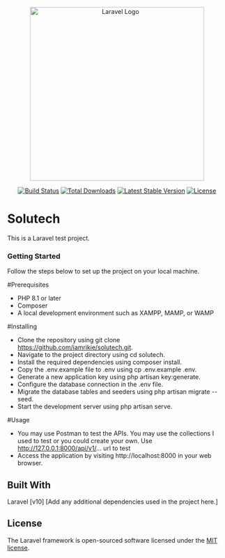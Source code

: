 <p align="center"><a href="https://laravel.com" target="_blank"><img src="https://raw.githubusercontent.com/laravel/art/master/logo-lockup/5%20SVG/2%20CMYK/1%20Full%20Color/laravel-logolockup-cmyk-red.svg" width="400" alt="Laravel Logo"></a></p>

<p align="center">
<a href="https://github.com/laravel/framework/actions"><img src="https://github.com/laravel/framework/workflows/tests/badge.svg" alt="Build Status"></a>
<a href="https://packagist.org/packages/laravel/framework"><img src="https://img.shields.io/packagist/dt/laravel/framework" alt="Total Downloads"></a>
<a href="https://packagist.org/packages/laravel/framework"><img src="https://img.shields.io/packagist/v/laravel/framework" alt="Latest Stable Version"></a>
<a href="https://packagist.org/packages/laravel/framework"><img src="https://img.shields.io/packagist/l/laravel/framework" alt="License"></a>
</p>






# Solutech
This is a Laravel test project.

### Getting Started
Follow the steps below to set up the project on your local machine.

#Prerequisites
- PHP 8.1 or later
- Composer
- A local development environment such as XAMPP, MAMP, or WAMP

#Installing
- Clone the repository using git clone https://github.com/iamrikie/solutech.git.
- Navigate to the project directory using cd solutech.
- Install the required dependencies using composer install.
- Copy the .env.example file to .env using cp .env.example .env.
- Generate a new application key using php artisan key:generate.
- Configure the database connection in the .env file.
- Migrate the database tables and seeders using php artisan migrate --seed.
- Start the development server using php artisan serve.

#Usage
- You may use Postman to test the APIs. You may use the collections I used to test or you could create your own. Use http://127.0.0.1:8000/api/v1/...  url to test
- Access the application by visiting http://localhost:8000 in your web browser.



## Built With
Laravel [v10]
[Add any additional dependencies used in the project here.]

## License

The Laravel framework is open-sourced software licensed under the [MIT license](https://opensource.org/licenses/MIT).
